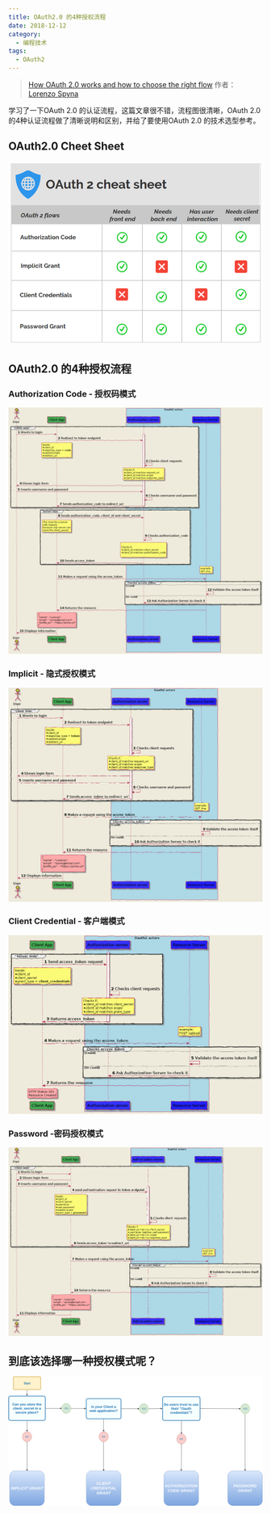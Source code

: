 ```yaml
---
title: OAuth2.0 的4种授权流程
date: 2018-12-12
category:
  - 编程技术
tags:
  - OAuth2
---
```



> [How OAuth 2.0 works and how to choose the right flow](https://itnext.io/an-oauth-2-0-introduction-for-beginners-6e386b19f7a9)
> 作者：[Lorenzo Spyna](https://itnext.io/@spyna?source=post_header_lockup)

学习了一下OAuth 2.0 的认证流程，这篇文章很不错，流程图很清晰，OAuth 2.0的4种认证流程做了清晰说明和区别，并给了要使用OAuth 2.0 的技术选型参考。

## OAuth2.0 Cheet Sheet

![OAuth2.0 Cheet Sheet](./images/OAuth2-cheet-sheet.png "OAuth2.0 Cheet Sheet")

## OAuth2.0 的4种授权流程

### Authorization Code - 授权码模式

   ![Authorization Code Grant](./images/Authorization-Code-Grant.png)

### Implicit - 隐式授权模式

![Implicit Grant](./images/Implicit-Grant.png)

### Client Credential - 客户端模式

![Client Credential Grant](./images/Client-Credential-Grant.png)

### Password -密码授权模式

![Password Grant](./images/Password-Grant.png)

## 到底该选择哪一种授权模式呢？

![how-to-choose-oauth2.0-grant](./images/how-to-choose-oauth2.0-grant.png "how-to-choose-oauth2.0-grant")
